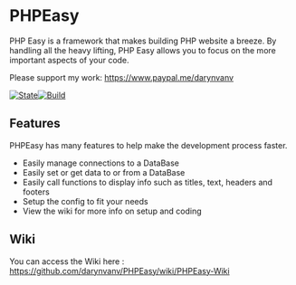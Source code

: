 # PHPEasy
PHP Easy is a framework that makes building PHP website a breeze. By handling all the heavy lifting, PHP Easy allows you to focus on the more important aspects of your code.

Please support my work: https://www.paypal.me/darynvanv

[![State](https://img.shields.io/badge/Stage-Unfinished-red.svg)](#)[![Build](https://img.shields.io/badge/Build-0.2-green.svg)](#)

## Features
PHPEasy has many features to help make the development process faster.

* Easily manage connections to a DataBase
* Easily set or get data to or from a DataBase
* Easily call functions to display info such as titles, text, headers and footers
* Setup the config to fit your needs
* View the wiki for more info on setup and coding

## Wiki
You can access the Wiki here : https://github.com/darynvanv/PHPEasy/wiki/PHPEasy-Wiki


